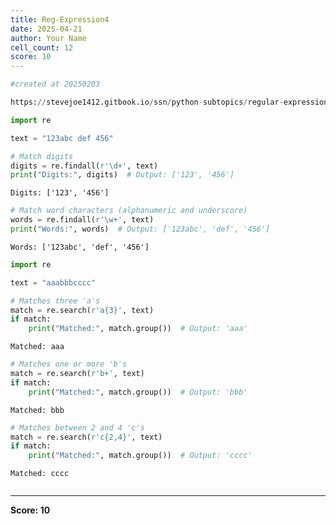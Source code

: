 ```yaml
---
title: Reg-Expression4
date: 2025-04-21
author: Your Name
cell_count: 12
score: 10
---
```


```python
#created at 20250203
```


```python
https://stevejoe1412.gitbook.io/ssn/python-subtopics/regular-expressions-with-re
```


```python
import re
```


```python
text = "123abc def 456"
```


```python
# Match digits
digits = re.findall(r'\d+', text)
print("Digits:", digits)  # Output: ['123', '456']
```

    Digits: ['123', '456']



```python
# Match word characters (alphanumeric and underscore)
words = re.findall(r'\w+', text)
print("Words:", words)  # Output: ['123abc', 'def', '456']
```

    Words: ['123abc', 'def', '456']



```python
import re
```


```python
text = "aaabbbcccc"
```


```python
# Matches three 'a's
match = re.search(r'a{3}', text)
if match:
    print("Matched:", match.group())  # Output: 'aaa'
```

    Matched: aaa



```python
# Matches one or more 'b's
match = re.search(r'b+', text)
if match:
    print("Matched:", match.group())  # Output: 'bbb'
```

    Matched: bbb



```python
# Matches between 2 and 4 'c's
match = re.search(r'c{2,4}', text)
if match:
    print("Matched:", match.group())  # Output: 'cccc'
```

    Matched: cccc



```python

```


---
**Score: 10**